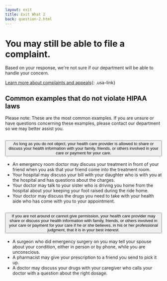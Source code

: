 ```yaml
---
layout: exit
title: Exit What 2
back: question-2.html
---
```


# You may still be able to file a complaint.

Based on your response, we're not sure if our department will be able to handle your concern.

[Learn more about complaints and appeals](https://www.hhs.gov/regulations/complaints-and-appeals/index.html){: .usa-link} 

## Common examples that do not violate HIPAA laws
Please note: These are the most common examples. If you are unsure or have questions concerning these examples, please contact our department so we may better assist you. 

<div class="usa-accordion margin-bottom-2">
    <h2 class="usa-accordion__heading">
        <button class="usa-accordion__button" aria-expanded="false" aria-controls="a1">
           As long as you do not object, your health care provider is allowed to share or discuss your health information with your family, friends, or others involved in your care or payment for your care.
        </button>
    </h2>
    <div id="a1" class="usa-accordion__content">
        <ul>
    		<li>An emergency room doctor may discuss your treatment in front of your friend when you ask that your friend come into the treatment room.</li>
    		<li>Your hospital may discuss your bill with your daughter who is with you at the hospital and has questions about the charges.</li>
    		<li>Your doctor may talk to your sister who is driving you home from the hospital about your keeping your foot raised during the ride home.</li>
    		<li>Your doctor may discuss the drugs you need to take with your health aide who has come with you to your appointment.</li>
    	</ul>
    </div>
    <h2 class="usa-accordion__heading">
        <button class="usa-accordion__button" aria-expanded="false" aria-controls="a2">
            If you are not around or cannot give permission, your health care provider may share or discuss your health information with family, friends, or others involved in your care or payment for your care if he or she believes, in his or her professional judgment, that it is in your best interest.
        </button>
    </h2>
    <div id="a2" class="usa-accordion__content">
        <ul>
            <li>A surgeon who did emergency surgery on you may tell your spouse about your condition, either in person or by phone, while you are unconscious.</li>
            <li>A pharmacist may give your prescription to a friend you send to pick it up.</li>
            <li>A doctor may discuss your drugs with your caregiver who calls your doctor with a question about the right dosage.</li>
        </ul>
    </div>
</div>
